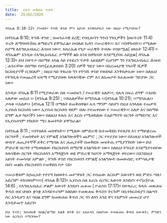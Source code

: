 ```yaml
---
title:  የቤተ መቅደሱ ጥቃት
date:  25/02/2020
---
```


`ዳንኤል 8:10-12ን ያንብቡ። ትንሹ ቀንድ ምን አይነት እንቅስቃሴን ነው በዚህ የሚያሳየው?`

በዳንኤል 8:10; ትንሹ ቀንድ ; በመንፈሳዊ ደረጃ; የባቢሎንን ግንብ ገንቢዎችን (ዘፍጥረት 11:4) ጥረት ለማባዛት/ከፍ ለማድረግ ይሞክራል። በብሉይ ኪዳን ‹‹ሠራዊት›› እና ‹‹ከዋክብት›› የሚለው ስያሜ ለእግዚአብሔር ሕዝብ ነው።: እስራኤል የጌታ ሠራዊት ተብሎ ተሰይሟል( ዘጸአት 12:41) ። ዳንኤልም እንዲሁ የእግዚአብሔር ታማኞች ልክ እንደ ከዋክብት እንደሚያበሩ አይቷል( ዳንኤል 12:3)። ይህ በቀጥታ በሰማይ አካል ላይ የተደረገ ጥቃት አይደለም ቢሆንም ግን የእግዚአብሔር ሕዝብ ; ሐገራቸው በሰማይ የሆነ(ፊሊጵስዩስ 3:20) ሰዎች ግድያ ነው። በአረመኔያዊ ንጉሶች ሺዎች ክርስቲያኖች ቢገደሉም ; በዚህ ላይ ትኩረቱ ግን የትንሹ ቀንድ የወደላይ እንቅስቃሴው ነው። ስለዚህ የትንቢቱ የመጨረሻ ፍጻሜ የሚያያዘው ከጳጳሳዊው ሮም እና ለአመታት ከፈጸመው ግድያው ጋር ነው።

እንዲሁ ዳንኤል 8:11 የሚያወራው ስለ ‹‹መስፍን / የሠራዊት አለቃ››; በሌላ ስፍራ ደግሞ ‹‹እስከ አለቃው መሲህ ›› (ዳንኤል 9:25) ; ‹‹ከአለቃችሁ ከሚካኤል ››(ዳንኤል 10:21); ‹‹ሚካኤል›› ታላቁ ‹‹አለቃ›› (ዳንኤል 12:1) በማለት ይጠቅሰዋል። ሌላ ማንም ሳይሆን የዚህ አገላለጽ ተጠቃሽ ኢየሱስ ክርስቶስ ነው። ኢየሱስ ክርስቶስ ቀደም ብሎ የተጠቀሰው የ ‹‹ሠራዊት›› አለቃ እና በሰማይ ደግሞ ሊቀ ካህናችን ነው። ስለዚህ ጳጳሱ እና እርሱ የሚወክለው የሐይማኖት ስርዓት በማደናገር እና የኢየሱስንም የክህነት ሚና ለመተካት ይሞክራል።

በዳንኤል 8:11 ; ‹‹የየዕለቱ መስዋዕት›› የሚለው በምድራዊ ቤተመቅደስ የተለያዩ እና የማይቋረጡ ስርዓቶች ; የመስዋዕት እና የምልጃ አገልግሎቶችን ጨምሮ ; ጋር የተያያዘ ነው። በእነዚህ አገልግሎቶች ውስጥ ሐጢያተኞች ይቅር የሚባሉ እና ሐጢያቶች በመቅደሱ መፍትሔ የሚያገኙበት ነው። ይህ ምድራዊ ስርዓት የሚወክለው የክርስቶስን ሰማያዊ አገልግሎት ነው። ስለዚህ ትንቢት እንደሚተነብየው ጳጳሳዊው ስርዓት የክርስቶስን አማላጅነት ወደ ምድራዊ ካህናት አማላጅነት ቀየረው። በእንደዚህ አይነት ተመሳሳይ አምልኮ ; ትንሹ ቀንድ የክርስቶስን የምልጃ አገልግሎት   			      በመውሰድ; ተምሳሌታዊ በሆነ መልኩ የክርስቶስን የመቅደስ ቦታ ናደ።

‹‹ሠራዊቱም ከኃጢአት የተነሣ ከዘወትሩ መሥዋዕት ጋር ተሰጠው እርሱም እውነትን ወደ ምድሩ ጣለ፥ አደረገም ተከናወነም።››( ዳንአል 8:12)። ኢየሱስ ስለ እራሱ ሲናገር እውነት እንደሆነ ተናገረ(ዮሐ 14:6) ; የእግዚአብሔር ቃልም እውነት እንደሆነ ጠቆመ ( ዮሐንስ 17:17)። በተጻራሪ; ጳጳሱ መጽሐፍ ቅዱስ ወደ ህዝቡ ቋንቋ እንዳይተረጎም ከለከለ። የመጽሐፍ ቅዱስን ትርጉም በቤተክርስቲያን ስልጣን ስር እንዲሆን እና ባህል ደግሞ ከመጽሐፍ ቅዱስ ጋር ጎን ለጎን እንደ ዋና የእምነት መመሪያ ሆኖ እንዲቀመጥ አደረገ።

`ይህ ጥናት; ከሰብአዊ ባህል/ልማድ ይልቅ ድንቅ እና አስፈላጊ ስለሆነው የመጽሐፍ ቅዱስ እውቀት; ምንድን ነው ሊነግረን የሚገባው?`